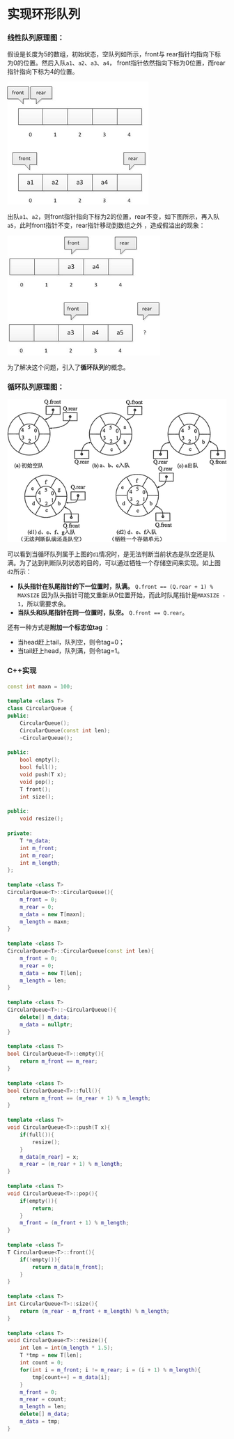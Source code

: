 # 实现环形队列

### 线性队列原理图：

假设是长度为5的数组，初始状态，空队列如所示，front与 rear指针均指向下标为0的位置。然后入队`a1`、`a2`、`a3`、`a4`， front指针依然指向下标为0位置，而rear指针指向下标为4的位置。

![](../../.gitbook/assets/image%20%2858%29.png)

出队`a1`、`a2`，则front指针指向下标为2的位置，rear不变，如下图所示，再入队`a5`，此时front指针不变，rear指针移动到数组之外 ，造成假溢出的现象：

![](../../.gitbook/assets/image%20%2859%29.png)

为了解决这个问题，引入了**循环队列**的概念。

### 循环队列原理图：

![](../../.gitbook/assets/image%20%2855%29.png)

可以看到当循环队列属于上图的`d1`情况时，是无法判断当前状态是队空还是队满。为了达到判断队列状态的目的，可以通过牺牲一个存储空间来实现。如上图`d2`所示：

* **队头指针在队尾指针的下一位置时，队满。** `Q.front == (Q.rear + 1) % MAXSIZE` 因为队头指针可能又重新从0位置开始，而此时队尾指针是`MAXSIZE - 1`，所以需要求余。
* **当队头和队尾指针在同一位置时，队空。** `Q.front == Q.rear`。

还有一种方式是**附加一个标志位tag** ：

* 当head赶上tail，队列空，则令tag=0；
* 当tail赶上head，队列满，则令tag=1。

### C++实现

```cpp
const int maxn = 100;

template <class T>
class CircularQueue {
public:
    CircularQueue();
    CircularQueue(const int len);
    ~CircularQueue();

public:
    bool empty();
    bool full();
    void push(T x);
    void pop();
    T front();
    int size();

public:
    void resize();

private:
    T *m_data;
    int m_front;
    int m_rear;
    int m_length;
};

template <class T>
CircularQueue<T>::CircularQueue(){
    m_front = 0;
    m_rear = 0;
    m_data = new T[maxn];
    m_length = maxn;
}

template <class T>
CircularQueue<T>::CircularQueue(const int len){
    m_front = 0;
    m_rear = 0;
    m_data = new T[len];
    m_length = len;
}

template <class T>
CircularQueue<T>::~CircularQueue(){
    delete[] m_data;
    m_data = nullptr;
}

template <class T>
bool CircularQueue<T>::empty(){
    return m_front == m_rear;
}

template <class T>
bool CircularQueue<T>::full(){
    return m_front == (m_rear + 1) % m_length;
}

template <class T>
void CircularQueue<T>::push(T x){
    if(full()){
        resize();
    }
    m_data[m_rear] = x;
    m_rear = (m_rear + 1) % m_length;
}

template <class T>
void CircularQueue<T>::pop(){
    if(empty()){
        return;
    }
    m_front = (m_front + 1) % m_length;
}

template <class T>
T CircularQueue<T>::front(){
    if(!empty()){
        return m_data[m_front];
    }
}

template <class T>
int CircularQueue<T>::size(){
    return (m_rear - m_front + m_length) % m_length;
}

template <class T>
void CircularQueue<T>::resize(){
    int len = int(m_length * 1.5);
    T *tmp = new T[len];
    int count = 0;
    for(int i = m_front; i != m_rear; i = (i + 1) % m_length){
        tmp[count++] = m_data[i];
    }
    m_front = 0;
    m_rear = count;
    m_length = len;
    delete[] m_data;
    m_data = tmp;
}
```




